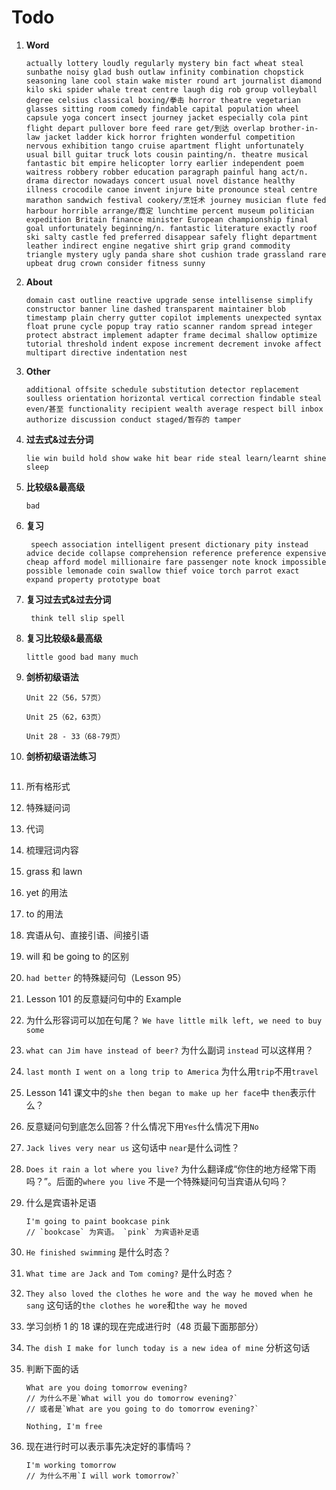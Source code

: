 # Todo

1. **Word**

   ```
   actually lottery loudly regularly mystery bin fact wheat steal sunbathe noisy glad bush outlaw infinity combination chopstick seasoning lane cool stain wake mister round art journalist diamond kilo ski spider whale treat centre laugh dig rob group volleyball degree celsius classical boxing/拳击 horror theatre vegetarian glasses sitting room comedy findable capital population wheel capsule yoga concert insect journey jacket especially cola pint flight depart pullover bore feed rare get/到达 overlap brother-in-law jacket ladder kick horror frighten wonderful competition nervous exhibition tango cruise apartment flight unfortunately usual bill guitar truck lots cousin painting/n. theatre musical fantastic bit empire helicopter lorry earlier independent poem waitress robbery robber education paragraph painful hang act/n. drama director nowadays concert usual novel distance healthy illness crocodile canoe invent injure bite pronounce steal centre marathon sandwich festival cookery/烹饪术 journey musician flute fed harbour horrible arrange/商定 lunchtime percent museum politician expedition Britain finance minister European championship final goal unfortunately beginning/n. fantastic literature exactly roof ski salty castle fed preferred disappear safely flight department leather indirect engine negative shirt grip grand commodity triangle mystery ugly panda share shot cushion trade grassland rare upbeat drug crown consider fitness sunny
   ```

2. **About**

   ```
   domain cast outline reactive upgrade sense intellisense simplify constructor banner line dashed transparent maintainer blob timestamp plain cherry gutter copilot implements unexpected syntax float prune cycle popup tray ratio scanner random spread integer protect abstract implement adapter frame decimal shallow optimize tutorial threshold indent expose increment decrement invoke affect multipart directive indentation nest
   ```

3. **Other**

   ```
   additional offsite schedule substitution detector replacement soulless orientation horizontal vertical correction findable steal even/甚至 functionality recipient wealth average respect bill inbox authorize discussion conduct staged/暂存的 tamper
   ```

4. **过去式&过去分词**

   ```
   lie win build hold show wake hit bear ride steal learn/learnt shine sleep
   ```

5. **比较级&最高级**

   ```
   bad
   ```

6. **复习**

   ```
    speech association intelligent present dictionary pity instead advice decide collapse comprehension reference preference expensive cheap afford model millionaire fare passenger note knock impossible possible lemonade coin swallow thief voice torch parrot exact expand property prototype boat
   ```

7. **复习过去式&过去分词**

   ```
    think tell slip spell
   ```

8. **复习比较级&最高级**

   ```
   little good bad many much
   ```

9. **剑桥初级语法**

   ```
   Unit 22（56，57页）

   Unit 25（62，63页）

   Unit 28 - 33（68-79页）
   ```

10. **剑桥初级语法练习**

    ```

    ```

11. 所有格形式

12. 特殊疑问词

13. 代词

14. 梳理冠词内容

15. grass 和 lawn

16. yet 的用法

17. to 的用法

18. 宾语从句、直接引语、间接引语

19. will 和 be going to 的区别

20. `had better` 的特殊疑问句（Lesson 95）

21. Lesson 101 的反意疑问句中的 Example

22. 为什么形容词可以加在句尾？ `We have little milk left, we need to buy some`

23. `what can Jim have instead of beer?` 为什么副词 `instead` 可以这样用？

24. `last month I went on a long trip to America` 为什么用`trip`不用`travel`

25. Lesson 141 课文中的`she then began to make up her face`中 `then`表示什么？

26. 反意疑问句到底怎么回答？什么情况下用`Yes`什么情况下用`No`

27. `Jack lives very near us` 这句话中 `near`是什么词性？

28. `Does it rain a lot where you live?` 为什么翻译成“你住的地方经常下雨吗？”。后面的`where you live` 不是一个特殊疑问句当宾语从句吗？

29. 什么是宾语补足语

    ```
    I'm going to paint bookcase pink
    // `bookcase` 为宾语。 `pink` 为宾语补足语
    ```

30. `He finished swimming` 是什么时态？

31. `What time are Jack and Tom coming?` 是什么时态？

32. `They also loved the clothes he wore and the way he moved when he sang` 这句话的`the clothes he wore`和`the way he moved`

33. 学习剑桥 1 的 18 课的现在完成进行时（48 页最下面那部分）

34. `The dish I make for lunch today is a new idea of mine` 分析这句话

35. 判断下面的话

    ```
    What are you doing tomorrow evening?
    // 为什么不是`What will you do tomorrow evening?`
    // 或者是`What are you going to do tomorrow evening?`

    Nothing, I'm free
    ```

36. 现在进行时可以表示事先决定好的事情吗？

    ```
    I'm working tomorrow
    // 为什么不用`I will work tomorrow?`
    ```
